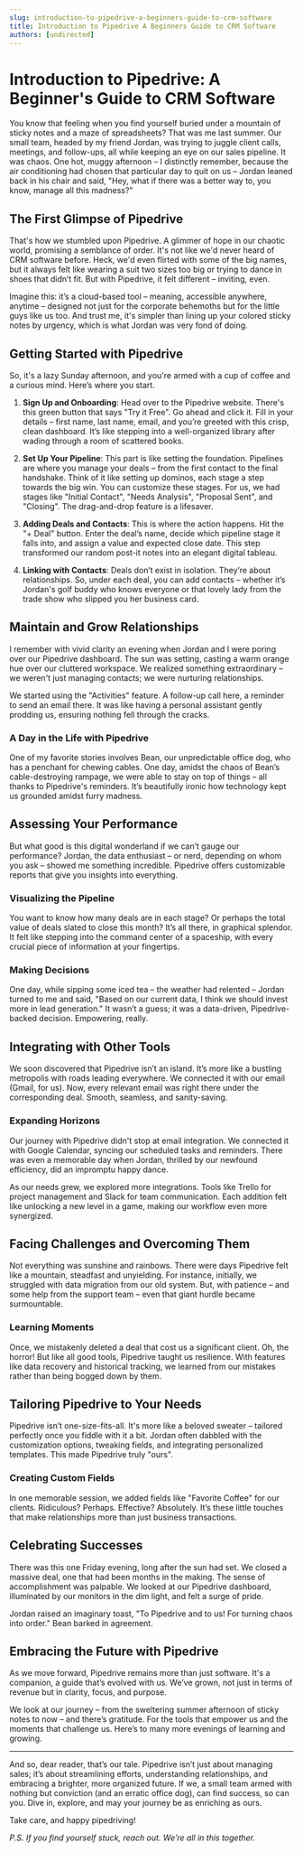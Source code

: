 ```yaml
---
slug: introduction-to-pipedrive-a-beginners-guide-to-crm-software
title: Introduction to Pipedrive A Beginners Guide to CRM Software
authors: [undirected]
---
```



# Introduction to Pipedrive: A Beginner's Guide to CRM Software

You know that feeling when you find yourself buried under a mountain of sticky notes and a maze of spreadsheets? That was me last summer. Our small team, headed by my friend Jordan, was trying to juggle client calls, meetings, and follow-ups, all while keeping an eye on our sales pipeline. It was chaos. One hot, muggy afternoon – I distinctly remember, because the air conditioning had chosen that particular day to quit on us – Jordan leaned back in his chair and said, "Hey, what if there was a better way to, you know, manage all this madness?"

## The First Glimpse of Pipedrive

That's how we stumbled upon Pipedrive. A glimmer of hope in our chaotic world, promising a semblance of order. It's not like we'd never heard of CRM software before. Heck, we'd even flirted with some of the big names, but it always felt like wearing a suit two sizes too big or trying to dance in shoes that didn’t fit. But with Pipedrive, it felt different – inviting, even.

Imagine this: it’s a cloud-based tool – meaning, accessible anywhere, anytime – designed not just for the corporate behemoths but for the little guys like us too. And trust me, it's simpler than lining up your colored sticky notes by urgency, which is what Jordan was very fond of doing.

## Getting Started with Pipedrive

So, it's a lazy Sunday afternoon, and you're armed with a cup of coffee and a curious mind. Here’s where you start.

1. **Sign Up and Onboarding**: Head over to the Pipedrive website. There's this green button that says "Try it Free". Go ahead and click it. Fill in your details – first name, last name, email, and you’re greeted with this crisp, clean dashboard. It’s like stepping into a well-organized library after wading through a room of scattered books.

2. **Set Up Your Pipeline**: This part is like setting the foundation. Pipelines are where you manage your deals – from the first contact to the final handshake. Think of it like setting up dominos, each stage a step towards the big win. You can customize these stages. For us, we had stages like "Initial Contact", "Needs Analysis", "Proposal Sent", and "Closing". The drag-and-drop feature is a lifesaver.

3. **Adding Deals and Contacts**: This is where the action happens. Hit the "+ Deal" button. Enter the deal’s name, decide which pipeline stage it falls into, and assign a value and expected close date. This step transformed our random post-it notes into an elegant digital tableau.

4. **Linking with Contacts**: Deals don’t exist in isolation. They’re about relationships. So, under each deal, you can add contacts – whether it’s Jordan's golf buddy who knows everyone or that lovely lady from the trade show who slipped you her business card.

## Maintain and Grow Relationships

I remember with vivid clarity an evening when Jordan and I were poring over our Pipedrive dashboard. The sun was setting, casting a warm orange hue over our cluttered workspace. We realized something extraordinary – we weren't just managing contacts; we were nurturing relationships.

We started using the "Activities" feature. A follow-up call here, a reminder to send an email there. It was like having a personal assistant gently prodding us, ensuring nothing fell through the cracks.

### A Day in the Life with Pipedrive

One of my favorite stories involves Bean, our unpredictable office dog, who has a penchant for chewing cables. One day, amidst the chaos of Bean’s cable-destroying rampage, we were able to stay on top of things – all thanks to Pipedrive's reminders. It’s beautifully ironic how technology kept us grounded amidst furry madness.

## Assessing Your Performance

But what good is this digital wonderland if we can’t gauge our performance? Jordan, the data enthusiast – or nerd, depending on whom you ask – showed me something incredible. Pipedrive offers customizable reports that give you insights into everything.

### Visualizing the Pipeline

You want to know how many deals are in each stage? Or perhaps the total value of deals slated to close this month? It’s all there, in graphical splendor. It felt like stepping into the command center of a spaceship, with every crucial piece of information at your fingertips.

### Making Decisions

One day, while sipping some iced tea – the weather had relented – Jordan turned to me and said, "Based on our current data, I think we should invest more in lead generation." It wasn’t a guess; it was a data-driven, Pipedrive-backed decision. Empowering, really.

## Integrating with Other Tools

We soon discovered that Pipedrive isn’t an island. It’s more like a bustling metropolis with roads leading everywhere. We connected it with our email (Gmail, for us). Now, every relevant email was right there under the corresponding deal. Smooth, seamless, and sanity-saving.

### Expanding Horizons

Our journey with Pipedrive didn't stop at email integration. We connected it with Google Calendar, syncing our scheduled tasks and reminders. There was even a memorable day when Jordan, thrilled by our newfound efficiency, did an impromptu happy dance. 

As our needs grew, we explored more integrations. Tools like Trello for project management and Slack for team communication. Each addition felt like unlocking a new level in a game, making our workflow even more synergized.

## Facing Challenges and Overcoming Them

Not everything was sunshine and rainbows. There were days Pipedrive felt like a mountain, steadfast and unyielding. For instance, initially, we struggled with data migration from our old system. But, with patience – and some help from the support team – even that giant hurdle became surmountable.

### Learning Moments

Once, we mistakenly deleted a deal that cost us a significant client. Oh, the horror! But like all good tools, Pipedrive taught us resilience. With features like data recovery and historical tracking, we learned from our mistakes rather than being bogged down by them.

## Tailoring Pipedrive to Your Needs

Pipedrive isn’t one-size-fits-all. It's more like a beloved sweater – tailored perfectly once you fiddle with it a bit. Jordan often dabbled with the customization options, tweaking fields, and integrating personalized templates. This made Pipedrive truly "ours".

### Creating Custom Fields

In one memorable session, we added fields like "Favorite Coffee" for our clients. Ridiculous? Perhaps. Effective? Absolutely. It’s these little touches that make relationships more than just business transactions.

## Celebrating Successes

There was this one Friday evening, long after the sun had set. We closed a massive deal, one that had been months in the making. The sense of accomplishment was palpable. We looked at our Pipedrive dashboard, illuminated by our monitors in the dim light, and felt a surge of pride.

Jordan raised an imaginary toast, "To Pipedrive and to us! For turning chaos into order." Bean barked in agreement.

## Embracing the Future with Pipedrive

As we move forward, Pipedrive remains more than just software. It's a companion, a guide that’s evolved with us. We’ve grown, not just in terms of revenue but in clarity, focus, and purpose.

We look at our journey – from the sweltering summer afternoon of sticky notes to now – and there’s gratitude. For the tools that empower us and the moments that challenge us. Here’s to many more evenings of learning and growing.

---

And so, dear reader, that’s our tale. Pipedrive isn’t just about managing sales; it’s about streamlining efforts, understanding relationships, and embracing a brighter, more organized future. If we, a small team armed with nothing but conviction (and an erratic office dog), can find success, so can you. Dive in, explore, and may your journey be as enriching as ours.

Take care, and happy pipedriving!

*P.S. If you find yourself stuck, reach out. We’re all in this together.*


